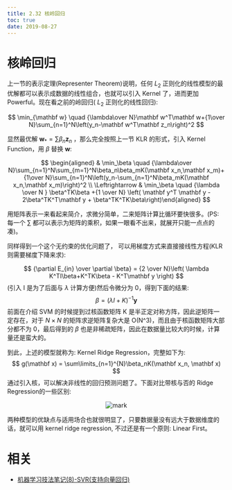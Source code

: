```yaml
---
title: 2.32 核岭回归
toc: true
date: 2019-08-27
---
```

# 核岭回归

上一节的表示定理(Representer Theorem)说明，任何 $L_2$ 正则化的线性模型的最优解都可以表示成数据的线性组合，也就可以引入 Kernel 了，进而更加 Powerful。现在看之前的岭回归( $L_2$ 正则化的线性回归):

$$
\min_{\mathbf w} \quad {\lambda\over N}\mathbf w^T\mathbf w+{1\over N}\sum_{n=1}^N\left(y_n-\mathbf w^T\mathbf z_n\right)^2
$$

显然最优解 $\mathbf w_{*} = \sum \beta_n \mathbf z_n$ ，那么完全按照上一节 KLR 的形式，引入 Kernel Function，用 $\beta$ 替换 $\mathbf w$:

$$
\begin{aligned} & \min_\beta \quad {\lambda\over N}\sum_{n=1}^N\sum_{m=1}^N\beta_n\beta_mK(\mathbf x_n,\mathbf x_m)+{1\over N}\sum_{n=1}^N\left(y_n-\sum_{n=1}^N\beta_mK(\mathbf x_n,\mathbf x_m)\right)^2 \\   \Leftrightarrow & \min_\beta \quad {\lambda \over N } \beta^TK\beta +{1 \over N} \left( \mathbf y^T \mathbf y  - 2\beta^TK^T\mathbf y +  \beta^TK^TK\beta\right)\end{aligned}
$$

用矩阵表示一来看起来简介，求微分简单，二来矩阵计算比循环要快很多。(PS: 每一个 $\sum$ 都可以表示为矩阵的乘积，如果一眼看不出来，就展开只能一点点的凑)。

同样得到一个这个无约束的优化问题了， 可以用梯度方式来直接接线性方程(KLR则需要梯度下降来求):

$$
{\partial E_{in} \over \partial \beta} = {2 \over N}\left( \lambda K^TI\beta+K^TK\beta - K^T\mathbf y \right)
$$
(引入 I 是为了后面与 $\lambda$ 计算方便)然后令微分为 0，得到下面的结果:
$$
\beta = (\lambda I +K)^{-1}\mathbf y
$$
前面在介绍 SVM 的时候提到过核函数矩阵 K 是半正定对称方阵，因此逆矩阵一定存在，对于 $N \times N$ 的矩阵求逆矩阵复杂大是 O(N^3)，而且由于核函数矩阵大部分都不为 0，最后得到的 $\beta$ 也是非稀疏矩阵，因此在数据量比较大的时候，计算量还是蛮大的。

到此，上述的模型就称为: Kernel Ridge Regression，完整如下为:
$$
g(\mathbf x) = \sum\limits_{n=1}^{N}\beta_nK(\mathbf x_n, \mathbf x)
$$
通过引入核，可以解决非线性的回归预测问题了。下面对比带核与否的 Ridge Regression的一些区别:

<center>

![mark](http://images.iterate.site/blog/image/20190827/0glnU0QIldUG.png?imageslim)


</center>

两种模型的优缺点与适用场合也就很明显了，只要数据量没有远大于数据维度的话，就可以用 kernel ridge regression, 不过还是有一个原则: Linear First。




# 相关

- [机器学习技法笔记(8)-SVR(支持向量回归)](https://shomy.top/2017/03/09/support-vector-regression/)
